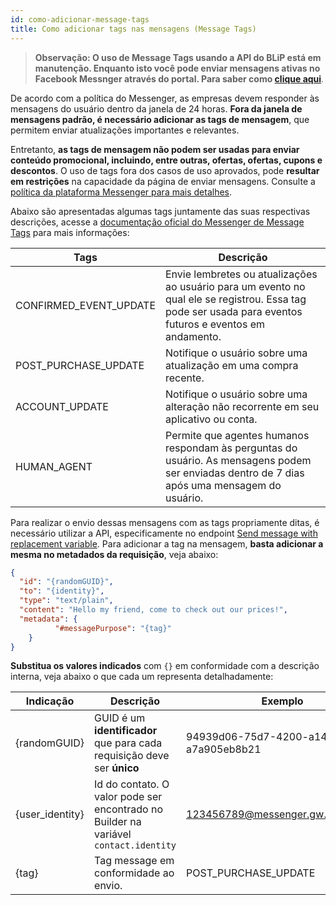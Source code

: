 ```yaml
---
id: como-adicionar-message-tags
title: Como adicionar tags nas mensagens (Message Tags)
---
```


> **Observação: O uso de Message Tags usando a API do BLiP está em manutenção. Enquanto isto você pode enviar mensagens ativas no Facebook Messnger através do portal. Para saber como [clique aqui](http://help.blip.ai/docs/en/channels/messenger/como-enviar-mensagens-ativas-messenger-via-portal/)**.

De acordo com a política do Messenger, as empresas devem responder às mensagens do usuário dentro da janela de 24 horas. **Fora da janela de mensagens padrão, é necessário adicionar as tags de mensagem**, que permitem enviar atualizações importantes e relevantes.

Entretanto, **as tags de mensagem não podem ser usadas para enviar conteúdo promocional, incluindo, entre outras, ofertas, ofertas, cupons e descontos**. O uso de tags fora dos casos de uso aprovados, pode **resultar em restrições** na capacidade da página de enviar mensagens. Consulte a [política da plataforma Messenger para mais detalhes](https://developers.facebook.com/docs/messenger-platform/policy-overview).

Abaixo são apresentadas algumas tags juntamente das suas respectivas descrições, acesse a [documentação oficial do Messenger de Message Tags](https://developers.facebook.com/docs/messenger-platform/send-messages/message-tags/) para mais informações:

| Tags                   | Descrição                                                                                                                                                |
| ---------------------- | -------------------------------------------------------------------------------------------------------------------------------------------------------- |
| CONFIRMED_EVENT_UPDATE | Envie lembretes ou atualizações ao usuário para um evento no qual ele se registrou. Essa tag pode ser usada para eventos futuros e eventos em andamento. |
| POST_PURCHASE_UPDATE   | Notifique o usuário sobre uma atualização em uma compra recente.                                                                                         |
| ACCOUNT_UPDATE         | Notifique o usuário sobre uma alteração não recorrente em seu aplicativo ou conta.                                                                       |
| HUMAN_AGENT            | Permite que agentes humanos respondam às perguntas do usuário. As mensagens podem ser enviadas dentro de 7 dias após uma mensagem do usuário.            |

Para realizar o envio dessas mensagens com as tags propriamente ditas, é necessário utilizar a API, especificamente no endpoint [Send message with replacement variable](https://docs.blip.ai/?http#send-message-with-replacement-variable). Para adicionar a tag na mensagem, **basta adicionar a mesma no metadados da requisição**, veja abaixo:

```json
{
  "id": "{randomGUID}",
  "to": "{identity}",
  "type": "text/plain",
  "content": "Hello my friend, come to check out our prices!",
  "metadata": {
          "#messagePurpose": "{tag}"
    } 
}
```
**Substitua os valores indicados** com `{}` em conformidade com a descrição interna, veja abaixo o que cada um representa detalhadamente:

| Indicação       | Descrição                                                                            | Exemplo                              |
|-----------------|--------------------------------------------------------------------------------------|--------------------------------------|
| {randomGUID}    | GUID é um **identificador** que para cada requisição deve ser **único**                      | 94939d06-75d7-4200-a14e-a7a905eb8b21 |
| {user_identity} | Id do contato. O valor pode ser encontrado no Builder na variável `contact.identity` | 123456789@messenger.gw.msging.net    |
| {tag}           | Tag message em conformidade ao envio.                                                | POST_PURCHASE_UPDATE                 |


<!-- Rating frame -->
<script type="text/javascript" src="/scripts/rating.js"></script>